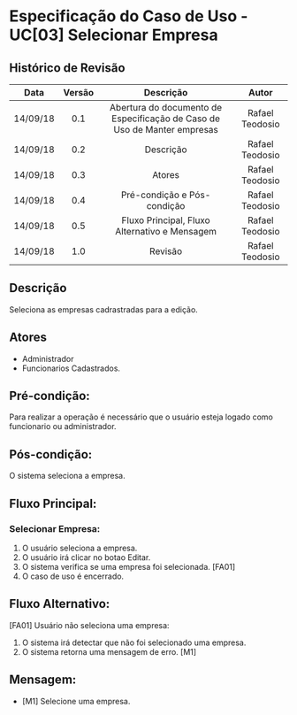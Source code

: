 # Especificação do Caso de Uso - UC[03] Selecionar Empresa

## Histórico de Revisão
| Data | Versão | Descrição | Autor |
|:----:|:------:|:---------:|:-----:|
| 14/09/18 | 0.1 | Abertura do documento de Especificação de Caso de Uso de Manter empresas | Rafael Teodosio |
| 14/09/18 | 0.2 | Descrição | Rafael Teodosio |
| 14/09/18 | 0.3 | Atores | Rafael Teodosio |
| 14/09/18 | 0.4 | Pré-condição e Pós-condição | Rafael Teodosio |
| 14/09/18 | 0.5 | Fluxo Principal, Fluxo Alternativo e Mensagem | Rafael Teodosio |
| 14/09/18 | 1.0 | Revisão | Rafael Teodosio |

## Descrição
Seleciona as empresas cadrastradas para a edição.

## Atores
  * Administrador
  * Funcionarios Cadastrados.

## Pré-condição:
Para realizar a operação é necessário que o usuário esteja logado como funcionario ou administrador.

## Pós-condição:

O sistema seleciona a empresa.


## Fluxo Principal:

### Selecionar Empresa:
  1. O usuário seleciona a empresa.
  2. O usuário irá clicar no botao Editar.
  3. O sistema verifica se uma empresa foi selecionada. [FA01]
  6. O caso de uso é encerrado.


## Fluxo Alternativo:

[FA01] Usuário não seleciona uma empresa:
  1. O sistema irá detectar que não foi selecionado uma empresa.
  2. O sistema retorna uma mensagem de erro.  [M1]

## Mensagem:
  * [M1] Selecione uma empresa.
